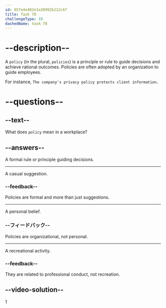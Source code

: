 ```yaml
---
id: 657e4e482e3a38992b212c6f
title: Task 78
challengeType: 19
dashedName: task-78
---
```


# --description--

A `policy` (in the plural, `policies`) is a principle or rule to guide decisions and achieve rational outcomes. Policies are often adopted by an organization to guide employees.

For instance, `The company's privacy policy protects client information.`

# --questions--

## --text--

What does `policy` mean in a workplace?

## --answers--

A formal rule or principle guiding decisions.

---

A casual suggestion.

### --feedback--

Policies are formal and more than just suggestions.

---

A personal belief.

### --フィードバック--

Policies are organizational, not personal.

---

A recreational activity.

### --feedback--

They are related to professional conduct, not recreation.

## --video-solution--

1
